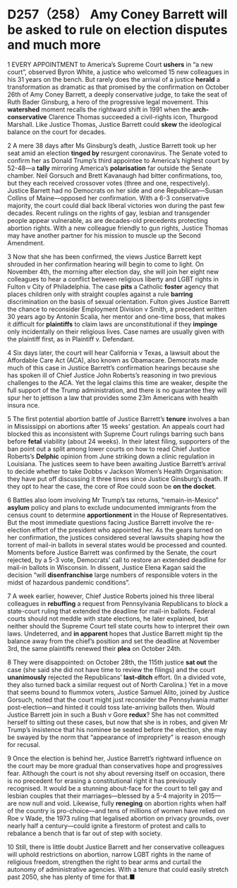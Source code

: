 # D257（258） Amy Coney Barrett will be asked to rule on election disputes and much more
1 EVERY APPOINTMENT to America’s Supreme Court **ushers** in “a new court”, observed Byron White, a justice who welcomed 15 new colleagues in his 31 years on the bench. But rarely does the arrival of a justice **herald** a transformation as dramatic as that promised by the confirmation on October 26th of Amy Coney Barrett, a deeply conservative judge, to take the seat of Ruth Bader Ginsburg, a hero of the progressive legal movement. This **watershed** moment recalls the rightward shift in 1991 when the **arch-conservative** Clarence Thomas succeeded a civil-rights icon, Thurgood Marshall. Like Justice Thomas, Justice Barrett could **skew** the ideological balance on the court for decades.

2 A mere 38 days after Ms Ginsburg’s death, Justice Barrett took up her seat amid an election **tinged by** resurgent coronavirus. The Senate voted to confirm her as Donald Trump’s third appointee to America’s highest court by 52-48—a **tally** mirroring America’s **polarisation** far outside the Senate chamber. Neil Gorsuch and Brett Kavanaugh had bitter confirmations, too, but they each received crossover votes (three and one, respectively). Justice Barrett had no Democrats on her side and one Republican—Susan Collins of Maine—opposed her confirmation. With a 6-3 conservative majority, the court could dial back liberal victories won during the past few decades. Recent rulings on the rights of gay, lesbian and transgender people appear vulnerable, as are decades-old precedents protecting abortion rights. With a new colleague friendly to gun rights, Justice Thomas may have another partner for his mission to muscle up the Second Amendment.

3 Now that she has been confirmed, the views Justice Barrett kept shrouded in her confirmation hearing will begin to come to light. On November 4th, the morning after election day, she will join her eight new colleagues to hear a conflict between religious liberty and LGBT rights in Fulton v City of Philadelphia. The case **pits** a Catholic **foster** agency that places children only with straight couples against a rule **barring** discrimination on the basis of sexual orientation. Fulton gives Justice Barrett the chance to reconsider Employment Division v Smith, a precedent written 30 years ago by Antonin Scalia, her mentor and one-time boss,  that makes it difficult for **plaintiffs** to claim laws are unconstitutional if they **impinge** only incidentally on their religious lives.
Case names are usually given with the plaintiff first, as in Plaintiff v. Defendant.

4 Six days later, the court will hear California v Texas, a lawsuit about the Affordable Care Act (ACA), also known as Obamacare. Democrats made much of this case in Justice Barrett’s confirmation hearings because she has spoken ill of Chief Justice John Roberts’s reasoning in two previous challenges to the ACA. Yet the legal claims this time are weaker, despite the full support of the Trump administration, and there is no guarantee they will spur her to jettison a law that provides some 23m Americans with health insura nce.

5 The first potential abortion battle of Justice Barrett’s **tenure** involves a ban in Mississippi on abortions after 15 weeks’ gestation. An appeals court had blocked this as inconsistent with Supreme Court rulings barring such bans before **fetal** viability (about 24 weeks). In their latest filing, supporters of the ban point out a split among lower courts on how to read Chief Justice Roberts’s **Delphic** opinion from June striking down a clinic regulation in Louisiana. The justices seem to have been awaiting Justice Barrett’s arrival to decide whether to take Dobbs v Jackson Women’s Health Organisation: they have put off discussing it three times since Justice Ginsburg’s death. If they opt to hear the case, the core of Roe could soon be **on the docket**.

6 Battles also loom involving Mr Trump’s tax returns, “remain-in-Mexico” **asylum** policy and plans to exclude undocumented immigrants from the census count to determine **apportionment** in the House of Representatives. But the most immediate questions facing Justice Barrett involve the re-election effort of the president who appointed her. As the gears turned on her confirmation, the justices considered several lawsuits shaping how the torrent of mail-in ballots in several states would be processed and counted. Moments before Justice Barrett was confirmed by the Senate, the court rejected, by a 5-3 vote, Democrats’ call to restore an extended deadline for mail-in ballots in Wisconsin. In dissent, Justice Elena Kagan said the decision “will **disenfranchise** large numbers of responsible voters in the midst of hazardous pandemic conditions”.

7 A week earlier, however, Chief Justice Roberts joined his three liberal colleagues in **rebuffing** a request from Pennsylvania Republicans to block a state-court ruling that extended the deadline for mail-in ballots. Federal courts should not meddle with state elections, he later explained, but neither should the Supreme Court tell state courts how to interpret their own laws. Undeterred, and **in apparent** hopes that Justice Barrett might tip the balance away from the chief’s position and set the deadline at November 3rd, the same plaintiffs renewed their **plea** on October 24th.

8 They were disappointed: on October 28th, the 115th justice **sat out** the case (she said she did not have time to review the filings) and the court **unanimously** rejected the Republicans’ **last-ditch** effort. (In a divided vote, they also turned back a similar request out of North Carolina.) Yet in a move that seems bound to flummox voters, Justice Samuel Alito, joined by Justice Gorsuch, noted that the court might just reconsider the Pennsylvania matter post-election—and hinted it could toss late-arriving ballots then. Would Justice Barrett join in such a Bush v Gore **redux**? She has not committed herself to sitting out these cases, but now that she is in robes, and given Mr Trump’s insistence that his nominee be seated before the election, she may be swayed by the norm that “appearance of impropriety” is reason enough for recusal.

9 Once the election is behind her, Justice Barrett’s rightward influence on the court may be more gradual than conservatives hope and progressives fear. Although the court is not shy about reversing itself on occasion, there is no precedent for erasing a constitutional right it has previously recognised. It would be a stunning about-face for the court to tell gay and lesbian couples that their marriages—blessed by a 5-4 majority in 2015—are now null and void. Likewise, fully **reneging** on abortion rights when half of the country is pro-choice—and tens of millions of women have relied on Roe v Wade, the 1973 ruling that legalised abortion on privacy grounds, over nearly half a century—could ignite a firestorm of protest and calls to rebalance a bench that is far out of step with society.

10 Still, there is little doubt Justice Barrett and her conservative colleagues will uphold restrictions on abortion, narrow LGBT rights in the name of religious freedom, strengthen the right to bear arms and curtail the autonomy of administrative agencies. With a tenure that could easily stretch past 2050, she has plenty of time for that.■


